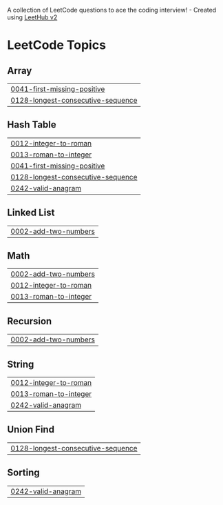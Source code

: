 A collection of LeetCode questions to ace the coding interview! - Created using [LeetHub v2](https://github.com/arunbhardwaj/LeetHub-2.0)
<!---LeetCode Topics Start-->
# LeetCode Topics
## Array
|  |
| ------- |
| [0041-first-missing-positive](https://github.com/AashishKothuri03/LeetCode/tree/master/0041-first-missing-positive) |
| [0128-longest-consecutive-sequence](https://github.com/AashishKothuri03/LeetCode/tree/master/0128-longest-consecutive-sequence) |
## Hash Table
|  |
| ------- |
| [0012-integer-to-roman](https://github.com/AashishKothuri03/LeetCode/tree/master/0012-integer-to-roman) |
| [0013-roman-to-integer](https://github.com/AashishKothuri03/LeetCode/tree/master/0013-roman-to-integer) |
| [0041-first-missing-positive](https://github.com/AashishKothuri03/LeetCode/tree/master/0041-first-missing-positive) |
| [0128-longest-consecutive-sequence](https://github.com/AashishKothuri03/LeetCode/tree/master/0128-longest-consecutive-sequence) |
| [0242-valid-anagram](https://github.com/AashishKothuri03/LeetCode/tree/master/0242-valid-anagram) |
## Linked List
|  |
| ------- |
| [0002-add-two-numbers](https://github.com/AashishKothuri03/LeetCode/tree/master/0002-add-two-numbers) |
## Math
|  |
| ------- |
| [0002-add-two-numbers](https://github.com/AashishKothuri03/LeetCode/tree/master/0002-add-two-numbers) |
| [0012-integer-to-roman](https://github.com/AashishKothuri03/LeetCode/tree/master/0012-integer-to-roman) |
| [0013-roman-to-integer](https://github.com/AashishKothuri03/LeetCode/tree/master/0013-roman-to-integer) |
## Recursion
|  |
| ------- |
| [0002-add-two-numbers](https://github.com/AashishKothuri03/LeetCode/tree/master/0002-add-two-numbers) |
## String
|  |
| ------- |
| [0012-integer-to-roman](https://github.com/AashishKothuri03/LeetCode/tree/master/0012-integer-to-roman) |
| [0013-roman-to-integer](https://github.com/AashishKothuri03/LeetCode/tree/master/0013-roman-to-integer) |
| [0242-valid-anagram](https://github.com/AashishKothuri03/LeetCode/tree/master/0242-valid-anagram) |
## Union Find
|  |
| ------- |
| [0128-longest-consecutive-sequence](https://github.com/AashishKothuri03/LeetCode/tree/master/0128-longest-consecutive-sequence) |
## Sorting
|  |
| ------- |
| [0242-valid-anagram](https://github.com/AashishKothuri03/LeetCode/tree/master/0242-valid-anagram) |
<!---LeetCode Topics End-->